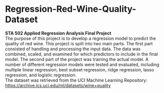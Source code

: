 # Regression-Red-Wine-Quality-Dataset
**STA 502 Applied Regression Analysis Final Project**  
The purpose of this project is to develop a regression model to predict the quality of red wine. This project is spilt into two main parts. The first part consisted of handling and processing the input data. The data was combined, scaled, and examined for which predictors to include in the final model. The second part of the project was training the actual model. A number of different regression models were tested and evaluated, including multiple linear regression, best subset regression, ridge regression, lasso regression, and logistic regression.     
The dataset was retrieved from the UCI Machine Learning Repository: https://archive.ics.uci.edu/ml/datasets/wine+quality 
